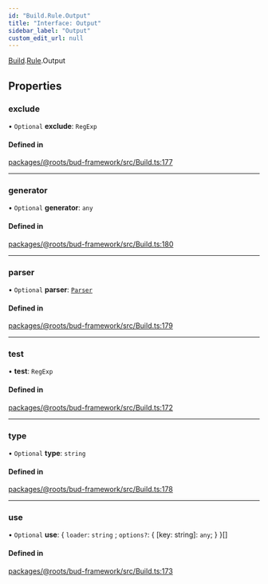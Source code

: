 ```yaml
---
id: "Build.Rule.Output"
title: "Interface: Output"
sidebar_label: "Output"
custom_edit_url: null
---
```


[Build](../namespaces/Build.md).[Rule](../namespaces/Build.Rule.md).Output

## Properties

### exclude

• `Optional` **exclude**: `RegExp`

#### Defined in

[packages/@roots/bud-framework/src/Build.ts:177](https://github.com/roots/bud/blob/add6758eb/packages/@roots/bud-framework/src/Build.ts#L177)

___

### generator

• `Optional` **generator**: `any`

#### Defined in

[packages/@roots/bud-framework/src/Build.ts:180](https://github.com/roots/bud/blob/add6758eb/packages/@roots/bud-framework/src/Build.ts#L180)

___

### parser

• `Optional` **parser**: [`Parser`](Build.Rule.Parser.md)

#### Defined in

[packages/@roots/bud-framework/src/Build.ts:179](https://github.com/roots/bud/blob/add6758eb/packages/@roots/bud-framework/src/Build.ts#L179)

___

### test

• **test**: `RegExp`

#### Defined in

[packages/@roots/bud-framework/src/Build.ts:172](https://github.com/roots/bud/blob/add6758eb/packages/@roots/bud-framework/src/Build.ts#L172)

___

### type

• `Optional` **type**: `string`

#### Defined in

[packages/@roots/bud-framework/src/Build.ts:178](https://github.com/roots/bud/blob/add6758eb/packages/@roots/bud-framework/src/Build.ts#L178)

___

### use

• `Optional` **use**: { `loader`: `string` ; `options?`: { [key: string]: `any`;  }  }[]

#### Defined in

[packages/@roots/bud-framework/src/Build.ts:173](https://github.com/roots/bud/blob/add6758eb/packages/@roots/bud-framework/src/Build.ts#L173)
